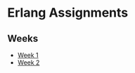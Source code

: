 # Erlang Assignments
## Weeks

- [Week 1](https://github.com/AvinashSoni987/erlang/tree/main/Week1)
- [Week 2](https://github.com/AvinashSoni987/erlang/tree/main/Week2)


